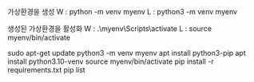 가상환경을 생성
W : python -m venv myenv
L : python3 -m venv myenv

생성된 가상환경을 활성화
W : .\myenv\Scripts\activate
L : source myenv/bin/activate

sudo apt-get update
python3 -m venv myenv
apt install python3-pip
apt install python3.10-venv
source myenv/bin/activate
pip install -r requirements.txt
pip list
